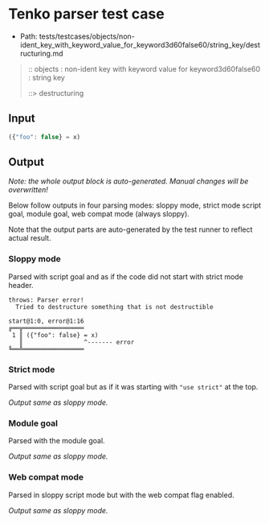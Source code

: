# Tenko parser test case

- Path: tests/testcases/objects/non-ident_key_with_keyword_value_for_keyword3d60false60/string_key/destructuring.md

> :: objects : non-ident key with keyword value for keyword3d60false60 : string key
>
> ::> destructuring

## Input

`````js
({"foo": false} = x)
`````

## Output

_Note: the whole output block is auto-generated. Manual changes will be overwritten!_

Below follow outputs in four parsing modes: sloppy mode, strict mode script goal, module goal, web compat mode (always sloppy).

Note that the output parts are auto-generated by the test runner to reflect actual result.

### Sloppy mode

Parsed with script goal and as if the code did not start with strict mode header.

`````
throws: Parser error!
  Tried to destructure something that is not destructible

start@1:0, error@1:16
╔══╦═════════════════
 1 ║ ({"foo": false} = x)
   ║                 ^------- error
╚══╩═════════════════

`````

### Strict mode

Parsed with script goal but as if it was starting with `"use strict"` at the top.

_Output same as sloppy mode._

### Module goal

Parsed with the module goal.

_Output same as sloppy mode._

### Web compat mode

Parsed in sloppy script mode but with the web compat flag enabled.

_Output same as sloppy mode._
